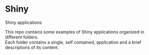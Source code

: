 # Shiny
Shiny applications

This repo contains some examples of Shiny applications organized in different folders.   
Each folder contains a single, self contained, application and a brief descriptions of its content.

